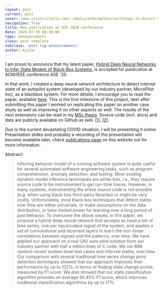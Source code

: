 ```yaml
---
layout: post
current: post
cover: /www.visitvictoria.com/-/media/atdw/melbourne/things-to-do/art-theatre-and-culture/performing-arts/cf0d49bf61e0a578812b674d4605de0e_2048x1152.jpeg
navigation: True
title: New publication at ASE 2020 conference
date: 2020-07-30 08:30:00
tags: announcements
class: post-template
subclass: 'post tag-announcements'
author: mjafar
---
```


I am proud to announce that my latest paper, [Hybrid Deep Neural Networks to Infer State Models of Black-Box Systems](/papers/2020-Hybrid.pdf), is accepted for publication at ACM/IEEE conference ASE '20. 

In that work, I created a deep neural network architecture to detect internal state of an autopilot system (developed by our industry partner, MicroPilot Inc), as a blackbox system. For more details, I encourage you to read the paper, available [here](https://arxiv.org/abs/2008.11856). This is the first milestone of this project, later after submitting this paper I worked on replicating this paper on another case study as well as improving it on other aspects as well. 
The results of the next extensions can be read in my [MSc thesis](https://github.com/MJafarMashhadi/University-of-Calgary-Graduate-Thesis). Source code (incl. docs) and data are publicly available on Github as well. [[1]](https://github.com/sea-lab/hybrid-net), [[2]](https://github.com/MJafarMashhadi/pprz_tester).

Due to the current devastating COVID situation, I will be presenting it online. Presentation slides and probably a recording of the presentation will become available later, check [publications page](/publications/) on this website out for more information.


Abstract:
> Inferring behavior model of a running software system is quite useful for several automated software engineering tasks,
> such as program comprehension, anomaly detection, and testing. Most existing dynamic model inference techniques are 
> white-box, i.e., they require source code to be instrumented to get run-time traces. However, in many systems, 
> instrumenting the entire source code is not possible (e.g. when using black-box third-party libraries) or might be very 
> costly. Unfortunately, most black-box techniques that detect states over time are either univariate, or make assumptions 
> on the data distribution, or have limited power for learning over a long period of past behavior. To overcome the above 
> issues, in this paper, we propose a hybrid deep neural network that accepts as input a set of time series, one per 
> input/output signal of the system, and applies a set of convolutional and recurrent layers to learn the non-linear 
> correlations between signals and the patterns, over time. We have applied our approach on a real UAV auto-pilot solution 
> from our industry partner with half a million lines of C code. We ran 888 random recent system-level test cases and 
> inferred states, over time. Our comparison with several traditional time series change point detection techniques showed 
> that our approach improves their performance by up to 102%, in terms of finding state change points, measured by F1 score. 
> We also showed that our state classification algorithm provides on average 90.45% F1 score, which improves traditional 
> classification algorithms by up to 17%.
